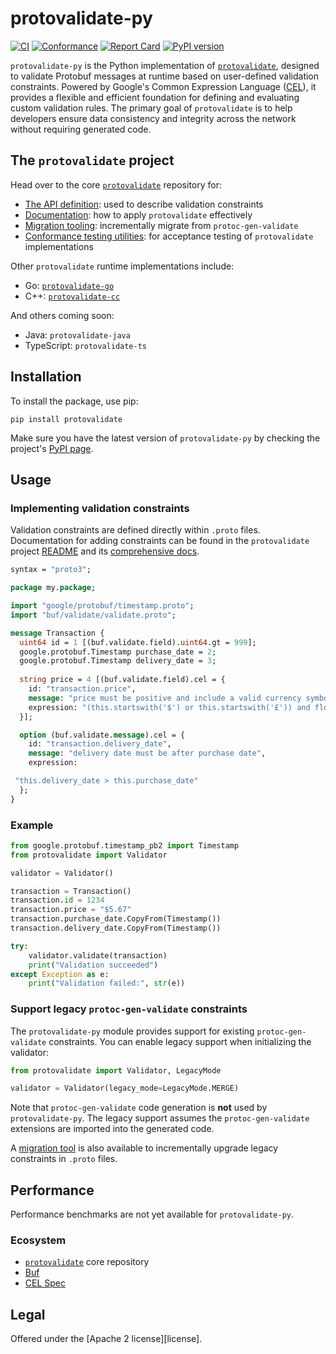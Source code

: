 # protovalidate-py

[![CI](https://github.com/bufbuild/protovalidate-py/actions/workflows/ci.yaml/badge.svg)](https://github.com/bufbuild/protovalidate-py/actions/workflows/ci.yaml)
[![Conformance](https://github.com/bufbuild/protovalidate-py/actions/workflows/conformance.yaml/badge.svg)](https://github.com/bufbuild/protovalidate-py/actions/workflows/conformance.yaml)
[![Report Card](https://goreportcard.com/badge/github.com/bufbuild/protovalidate-py)](https://goreportcard.com/report/github.com/bufbuild/protovalidate-py)
[![PyPI version](https://badge.fury.io/py/protovalidate-py.svg)](https://badge.fury.io/py/protovalidate-py)

`protovalidate-py` is the Python implementation of [`protovalidate`](https://github.com/bufbuild/protovalidate), designed to validate Protobuf messages at runtime based on user-defined validation constraints. Powered by Google's Common Expression Language ([CEL](https://github.com/google/cel-spec)), it provides a flexible and efficient foundation for defining and evaluating custom validation rules. The primary goal of `protovalidate` is to help developers ensure data consistency and integrity across the network without requiring generated code.

## The `protovalidate` project

Head over to the core [`protovalidate`](https://github.com/bufbuild/protovalidate/) repository for:

- [The API definition](https://github.com/bufbuild/protovalidate/tree/main/proto/protovalidate/buf/validate/validate.proto): used to describe validation constraints
- [Documentation](https://github.com/bufbuild/protovalidate/tree/main/docs): how to apply `protovalidate` effectively
- [Migration tooling](https://github.com/bufbuild/protovalidate/tree/main/docs/migrate.md): incrementally migrate from `protoc-gen-validate`
- [Conformance testing utilities](https://github.com/bufbuild/protovalidate/tree/main/docs/conformance.md): for acceptance testing of `protovalidate` implementations

Other `protovalidate` runtime implementations include:

- Go: [`protovalidate-go`](https://github.com/bufbuild/protovalidate-go)
- C++: [`protovalidate-cc`](https://github.com/bufbuild/protovalidate-cc)

And others coming soon:

- Java: `protovalidate-java`
- TypeScript: `protovalidate-ts`

## Installation

To install the package, use pip:

```shell
pip install protovalidate
```

Make sure you have the latest version of `protovalidate-py` by checking the project's [PyPI page](#).

## Usage

### Implementing validation constraints

Validation constraints are defined directly within `.proto` files. Documentation for adding constraints can be found in the `protovalidate` project [README](https://github.com/bufbuild/protovalidate) and its [comprehensive docs](https://github.com/bufbuild/protovalidate/tree/main/docs).

```protobuf
syntax = "proto3";

package my.package;

import "google/protobuf/timestamp.proto";
import "buf/validate/validate.proto";

message Transaction {
  uint64 id = 1 [(buf.validate.field).uint64.gt = 999];
  google.protobuf.Timestamp purchase_date = 2;
  google.protobuf.Timestamp delivery_date = 3;
  
  string price = 4 [(buf.validate.field).cel = {
    id: "transaction.price",
    message: "price must be positive and include a valid currency symbol ($ or £)",
    expression: "(this.startswith('$') or this.startswith('£')) and float(this[1:]) > 0"
  }];

  option (buf.validate.message).cel = {
    id: "transaction.delivery_date",
    message: "delivery date must be after purchase date",
    expression:

 "this.delivery_date > this.purchase_date"
  };
}
```

### Example

```python
from google.protobuf.timestamp_pb2 import Timestamp
from protovalidate import Validator

validator = Validator()

transaction = Transaction()
transaction.id = 1234
transaction.price = "$5.67"
transaction.purchase_date.CopyFrom(Timestamp())
transaction.delivery_date.CopyFrom(Timestamp())

try:
    validator.validate(transaction)
    print("Validation succeeded")
except Exception as e:
    print("Validation failed:", str(e))
```

### Support legacy `protoc-gen-validate` constraints

The `protovalidate-py` module provides support for existing `protoc-gen-validate` constraints. You can enable legacy support when initializing the validator:

```python
from protovalidate import Validator, LegacyMode

validator = Validator(legacy_mode=LegacyMode.MERGE)
```

Note that `protoc-gen-validate` code generation is **not** used by `protovalidate-py`. The legacy support assumes the `protoc-gen-validate` extensions are imported into the generated code.

A [migration tool](https://github.com/bufbuild/protovalidate/tree/main/tools/protovalidate-migrate) is also available to incrementally upgrade legacy constraints in `.proto` files.

## Performance

Performance benchmarks are not yet available for `protovalidate-py`.

### Ecosystem

- [`protovalidate`](https://github.com/bufbuild/protovalidate) core repository
- [Buf](https://buf.build)
- [CEL Spec](https://github.com/google/cel-spec)

## Legal

Offered under the [Apache 2 license][license].

